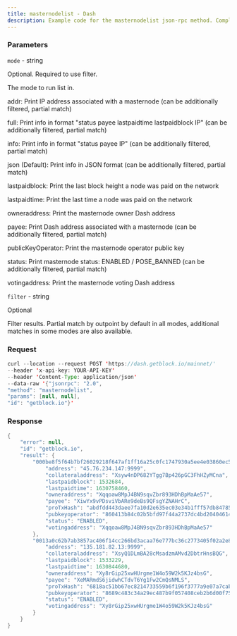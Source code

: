 ```yaml
---
title: masternodelist - Dash
description: Example code for the masternodelist json-rpc method. Сomplete guide on how to use masternodelist json-rpc in GetBlock.io Web3 documentation.
---
```


### Parameters


`mode` - string

Optional. Required to use filter.

The mode to run list in.

addr: Print IP address associated with a masternode (can be additionally
filtered, partial match)

full: Print info in format "status payee lastpaidtime lastpaidblock IP"
(can be additionally filtered, partial match)

info: Print info in format "status payee IP" (can be additionally
filtered, partial match)

json (Default): Print info in JSON format (can be additionally filtered,
partial match)

lastpaidblock: Print the last block height a node was paid on the
network

lastpaidtime: Print the last time a node was paid on the network

owneraddress: Print the masternode owner Dash address

payee: Print Dash address associated with a masternode (can be
additionally filtered, partial match)

publicKeyOperator: Print the masternode operator public key

status: Print masternode status: ENABLED / POSE_BANNED (can be
additionally filtered, partial match)

votingaddress: Print the masternode voting Dash address

`filter` - string

Optional

Filter results. Partial match by outpoint by default in all modes,
additional matches in some modes are also available.

### Request

``` java
curl --location --request POST 'https://dash.getblock.io/mainnet/' 
--header 'x-api-key: YOUR-API-KEY' 
--header 'Content-Type: application/json' 
--data-raw '{"jsonrpc": "2.0",
"method": "masternodelist",
"params": [null, null],
"id": "getblock.io"}'
```

###  Response

``` java
{
    "error": null,
    "id": "getblock.io",
    "result": {
        "000be8f5f64b7bf26029218f647af1ff16a25c0fc1747930a5ee4e03860ec581-1": {
            "address": "45.76.234.147:9999",
            "collateraladdress": "Xsyw4nDP682YTgg7Bp426pGC3FhHZyMCna",
            "lastpaidblock": 1532684,
            "lastpaidtime": 1630758460,
            "owneraddress": "Xqqoaw8MpJ4BN9sqvZbr893HDhBpMaAe57",
            "payee": "XiwYx9vPDsviVbARe9deBs9QFsgYZNAHrC",
            "proTxHash": "abdfdd443daee7fa10d2e635ec03e34b1fff57db847855fc80e08da9ae84df88",
            "pubkeyoperator": "860413b84c02b5bfd97f44a2737dc4bd20404614d74e63da02d3dd91fd211d7c5b4ffc9caa23b277b53b96ec50bd7ff7",
            "status": "ENABLED",
            "votingaddress": "Xqqoaw8MpJ4BN9sqvZbr893HDhBpMaAe57"
        },
        "0013a0c62b7ab3857ac406f14cc266bd3acaa76e777bc36c2773405f02a2e8a6-0": {
            "address": "135.181.82.13:9999",
            "collateraladdress": "XsyQ1DLmBA28cMsadzmAMvd2DbtrHnsBQG",
            "lastpaidblock": 1533229,
            "lastpaidtime": 1630844680,
            "owneraddress": "Xy8rGip25xwHUrgme1W4o59W2k5KJz4bsG",
            "payee": "XeMARmdS6jidwhCTdvT6Yg1Fw2CmQsNMLS",
            "proTxHash": "6818ac51bb67ec8214733559b6f196f3777a9e07a7cab72330389ab424f6b03b",
            "pubkeyoperator": "8689c483c34a29ec487b9f057408ceb2b6d00f752a97a466c8286a85fb385d8b99abbed30aa5353327d63af5f8ea5b15",
            "status": "ENABLED",
            "votingaddress": "Xy8rGip25xwHUrgme1W4o59W2k5KJz4bsG"
        }
    }
}
```

